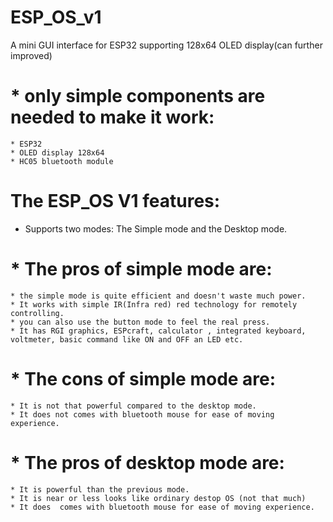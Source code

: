 # ESP_OS_v1
A mini GUI interface for ESP32 supporting 128x64 OLED display(can further improved)

# * only simple components are needed to make it work: 
    * ESP32
    * OLED display 128x64
    * HC05 bluetooth module


# The ESP_OS V1 features:
* Supports two modes:
  The Simple mode and
  the Desktop mode.
 # * The pros of simple mode are:
    * the simple mode is quite efficient and doesn't waste much power.
    * It works with simple IR(Infra red) red technology for remotely controlling.
    * you can also use the button mode to feel the real press.
    * It has RGI graphics, ESPcraft, calculator , integrated keyboard, voltmeter, basic command like ON and OFF an LED etc.
  
 # * The cons of simple mode are:
    * It is not that powerful compared to the desktop mode.
    * It does not comes with bluetooth mouse for ease of moving experience.

 # * The pros of desktop mode are:
    * It is powerful than the previous mode.
    * It is near or less looks like ordinary destop OS (not that much) 
    * It does  comes with bluetooth mouse for ease of moving experience.
   

